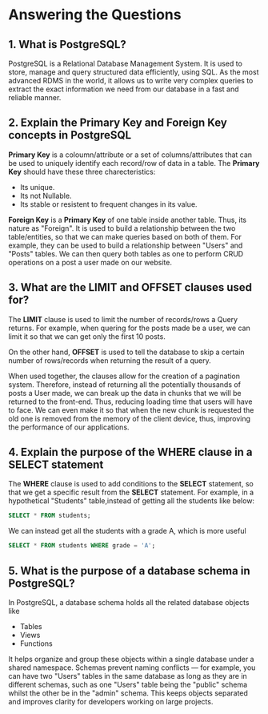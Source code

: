 # Answering the Questions

## 1. What is PostgreSQL?

PostgreSQL is a Relational Database Management System. It is used to store, manage and query structured data efficiently, using SQL. As the most advanced RDMS in the world, it allows us to write very complex queries to extract the exact information we need from our database in a fast and reliable manner.

## 2. Explain the Primary Key and Foreign Key concepts in PostgreSQL

**Primary Key** is a coloumn/attribute or a set of columns/attributes that can be used to uniquely identify each record/row of data in a table. The **Primary Key** should have these three charecteristics:

- Its unique.
- Its not Nullable.
- Its stable or resistent to frequent changes in its value.

**Foreign Key** is a **Primary Key** of one table inside another table. Thus, its nature as "Foreign". It is used to build a relationship between the two table/entities, so that we can make queries based on both of them. For example, they can be used to build a relationship between "Users" and "Posts" tables. We can then query both tables as one to perform CRUD operations on a post a user made on our website.

## 3. What are the LIMIT and OFFSET clauses used for?

The **LIMIT** clause is used to limit the number of records/rows a Query returns. For example, when quering for the posts made be a user, we can limit it so that we can get only the first 10 posts.

On the other hand, **OFFSET** is used to tell the database to skip a certain number of rows/records when returning the result of a query.

When used together, the clauses allow for the creation of a pagination system. Therefore, instead of returning all the potentially thousands of posts a User made, we can break up the data in chunks that we will be returned to the front-end. Thus, reducing loading time that users will have to face. We can even make it so that when the new chunk is requested the old one is removed from the memory of the client device, thus, improving the performance of our applications.

## 4. Explain the purpose of the WHERE clause in a SELECT statement

The **WHERE** clause is used to add conditions to the **SELECT** statement, so that we get a specific result from the **SELECT** statement. For example, in a hypothetical "Students" table,instead  of getting all the students like below:

```sql
SELECT * FROM students;
```

We can instead get all the students with a grade A, which is more useful

```sql
SELECT * FROM students WHERE grade = 'A';
```

## 5. What is the purpose of a database schema in PostgreSQL?

In PostgreSQL, a database schema holds all the related database objects like

- Tables
- Views
- Functions

It helps organize and group these objects within a single database under a shared namespace. Schemas prevent naming conflicts — for example, you can have two "Users" tables in the same database as long as they are in different schemas, such as one "Users" table being the "public" schema whilst the other be in the "admin" schema. This keeps objects separated and improves clarity for developers working on large projects.
